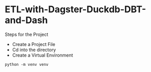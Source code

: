 # ETL-with-Dagster-Duckdb-DBT-and-Dash
Steps for the Project
- Create a Project File
- Cd into the directory
- Create a Virtual Environment
```
python -m venv venv
```
